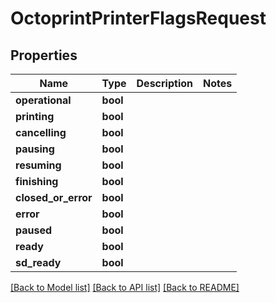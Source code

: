 # OctoprintPrinterFlagsRequest

## Properties

Name | Type | Description | Notes
------------ | ------------- | ------------- | -------------
**operational** | **bool** |  | 
**printing** | **bool** |  | 
**cancelling** | **bool** |  | 
**pausing** | **bool** |  | 
**resuming** | **bool** |  | 
**finishing** | **bool** |  | 
**closed_or_error** | **bool** |  | 
**error** | **bool** |  | 
**paused** | **bool** |  | 
**ready** | **bool** |  | 
**sd_ready** | **bool** |  | 

[[Back to Model list]](../README.md#documentation-for-models) [[Back to API list]](../README.md#documentation-for-api-endpoints) [[Back to README]](../README.md)


